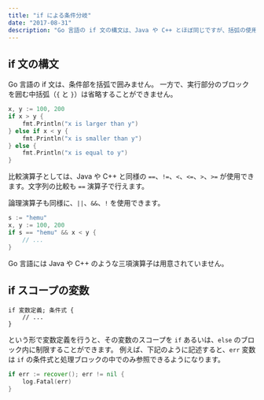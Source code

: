 ```yaml
---
title: "if による条件分岐"
date: "2017-08-31"
description: "Go 言語の if 文の構文は、Java や C++ とほぼ同じですが、括弧の使用ルールが微妙に異なります。"
---
```


if 文の構文
----

Go 言語の if 文は、条件部を括弧で囲みません。
一方で、実行部分のブロックを囲む中括弧（`{` と `}`）は省略することができません。

~~~ go
x, y := 100, 200
if x > y {
	fmt.Println("x is larger than y")
} else if x < y {
	fmt.Println("x is smaller than y")
} else {
	fmt.Println("x is equal to y")
}
~~~

比較演算子としては、Java や C++ と同様の `==`、`!=`、`<`、`<=`、`>`、`>=` が使用できます。文字列の比較も `==` 演算子で行えます。

論理演算子も同様に、`||`、`&&`、`!` を使用できます。

~~~ go
s := "hemu"
x, y := 100, 200
if s == "hemu" && x < y {
	// ...
}
~~~

Go 言語には Java や C++ のような三項演算子は用意されていません。


if スコープの変数
----

~~~
if 変数定義; 条件式 {
	// ...
}
~~~

という形で変数定義を行うと、その変数のスコープを `if` あるいは、`else` のブロック内に制限することができます。
例えば、下記のように記述すると、`err` 変数は `if` の条件式と処理ブロックの中でのみ参照できるようになります。

~~~ go
if err := recover(); err != nil {
	log.Fatal(err)
}
~~~

